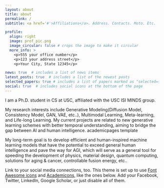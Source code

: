 ```yaml
---
layout: about
title: about
permalink: /
subtitle: <a href='#'>Affiliations</a>. Address. Contacts. Moto. Etc.

profile:
  align: right
  image: prof_pic.png
  image_circular: false # crops the image to make it circular
  more_info: >
    <p>555 your office number</p>
    <p>123 your address street</p>
    <p>Your City, State 12345</p>

news: true  # includes a list of news items
latest_posts: true  # includes a list of the newest posts
selected_papers: true # includes a list of papers marked as "selected={true}"
social: true  # includes social icons at the bottom of the page
---
```


<!-- Write your biography here. Tell the world about yourself. Link to your favorite [subreddit](http://reddit.com). You can put a picture in, too. The code is already in, just name your picture `prof_pic.jpg` and put it in the `img/` folder. -->
I am a Ph.D. student in CS at USC, affiliated with the USC ISI MINDS group.

My research interests include Generative Modeling(Diffusion Model, Consistency Model, GAN, VAE, etc..), Multimodal Learning, Meta-learning, and Life-long Learning. My current projects are related to new generative learning schemes with better temporal understanding, aiming to bridge the gap between AI and human intelligence. academicpages template

My long-term goal is to develop efficient and human-inspired machine learning models that have the potential to exceed general human intelligence and pave the way for AGI, which will serve as a general tool for speeding the development of physics, material design, quantum computing, solutions for aging & cancer, controllable fusion energy, etc..


Link to your social media connections, too. This theme is set up to use [Font Awesome icons](https://fontawesome.com/) and [Academicons](https://jpswalsh.github.io/academicons/), like the ones below. Add your Facebook, Twitter, LinkedIn, Google Scholar, or just disable all of them.